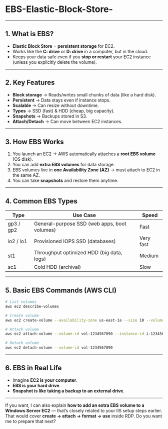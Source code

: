 # EBS-Elastic-Block-Store-



---

## **1. What is EBS?**

* **Elastic Block Store** = **persistent storage** for EC2.
* Works like the **C: drive** or **D: drive** in a computer, but in the cloud.
* Keeps your data safe even if you **stop or restart** your EC2 instance (unless you explicitly delete the volume).

---

## **2. Key Features**

* **Block storage** → Reads/writes small chunks of data (like a hard disk).
* **Persistent** → Data stays even if instance stops.
* **Scalable** → Can resize without downtime.
* **Types** → SSD (fast) & HDD (cheap, big capacity).
* **Snapshots** → Backups stored in S3.
* **Attach/Detach** → Can move between EC2 instances.

---

## **3. How EBS Works**

1. You launch an EC2 → AWS automatically attaches a **root EBS volume** (OS disk).
2. You can add **extra EBS volumes** for data storage.
3. EBS volumes live in **one Availability Zone (AZ)** → must attach to EC2 in the same AZ.
4. You can take **snapshots** and restore them anytime.

---

## **4. Common EBS Types**

| Type      | Use Case                                     | Speed     |
| --------- | -------------------------------------------- | --------- |
| gp3 / gp2 | General-purpose SSD (web apps, boot volumes) | Fast      |
| io2 / io1 | Provisioned IOPS SSD (databases)             | Very fast |
| st1       | Throughput optimized HDD (big data, logs)    | Medium    |
| sc1       | Cold HDD (archival)                          | Slow      |

---

## **5. Basic EBS Commands (AWS CLI)**

```bash
# List volumes
aws ec2 describe-volumes

# Create volume
aws ec2 create-volume --availability-zone us-east-1a --size 10 --volume-type gp3

# Attach volume
aws ec2 attach-volume --volume-id vol-1234567890 --instance-id i-1234567890 --device /dev/sdf

# Detach volume
aws ec2 detach-volume --volume-id vol-1234567890
```

---

## **6. EBS in Real Life**

* Imagine **EC2 is your computer**.
* **EBS is your hard drive**.
* **Snapshot is like taking a backup to an external drive**.

---

If you want, I can also explain **how to add an extra EBS volume to a Windows Server EC2** — that’s closely related to your IIS setup steps earlier. That would cover **create → attach → format → use** inside RDP.
Do you want me to prepare that next?
